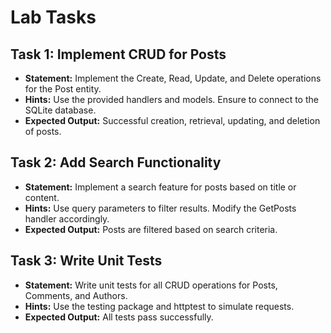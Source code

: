 # Lab Tasks

## Task 1: Implement CRUD for Posts
- **Statement:** Implement the Create, Read, Update, and Delete operations for the Post entity.
- **Hints:** Use the provided handlers and models. Ensure to connect to the SQLite database.
- **Expected Output:** Successful creation, retrieval, updating, and deletion of posts.

## Task 2: Add Search Functionality
- **Statement:** Implement a search feature for posts based on title or content.
- **Hints:** Use query parameters to filter results. Modify the GetPosts handler accordingly.
- **Expected Output:** Posts are filtered based on search criteria.

## Task 3: Write Unit Tests
- **Statement:** Write unit tests for all CRUD operations for Posts, Comments, and Authors.
- **Hints:** Use the testing package and httptest to simulate requests.
- **Expected Output:** All tests pass successfully.